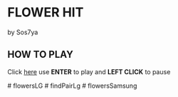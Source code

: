 <h1>FLOWER HIT</h1>
 by Sos7ya
 
<h2>HOW TO PLAY</h2>
<p>Click <a href = https://sos7ya.itch.io/tvknifehit>here</a> use <b>ENTER</b> to play and <b>LEFT CLICK</b> to pause</p>
#   f l o w e r s L G  
 #   f i n d P a i r L g  
 #   f l o w e r s S a m s u n g  
 